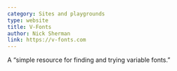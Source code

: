 ```yaml
---
category: Sites and playgrounds
type: website
title: V-Fonts
author: Nick Sherman
link: https://v-fonts.com
---
```

A “simple resource for finding and trying variable fonts.”
